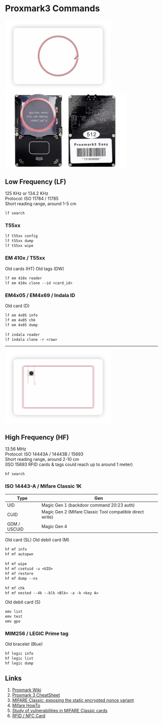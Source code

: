 # Proxmark3 Commands
<img src="img/RFID-Card-3-e1587108734574.png" width="350"> <img src="img/pm3easy.png" width="400">

## Low Frequency (LF)
125 KHz or 134.2 KHz   
Protocol: ISO 11784 / 11785   
Short reading range, around 1-5 cm   
   
```
lf search
```

### T55xx
```
lf t55xx config
lf t55xx dump
lf t55xx wipe
```

### EM 410x / T55xx
Old cards (HT)
Old tags (DW) 
```
lf em 410x reader
lf em 410x clone --id <card_id>
```

### EM4x05 / EM4x69 / Indala ID
Old card (D)
```
lf em 4x05 info
lf em 4x05 chk
lf em 4x05 dump

lf indala reader
lf indala clone -r <raw>
```

---
   
<img src="img/RFID-Card-4-e1587108920704.png" width="350">

## High  Frequency (HF)
13.56 MHz   
Protocol: ISO 14443A / 14443B / 15693   
Short reading range, around 2-10 cm   
(ISO 15693 RFID cards & tags could reach up to around 1 meter)   

```
hf search
```

### ISO 14443-A / Mifare Classic 1K
| Type | Gen |
|---|---|
| UID | Magic Gen 1 (backdoor command 20:23 auth) |
| CUID | Magic Gen 2 (Mifare Classic Tool compatible direct write) |
| GDM / USCUID | Magic Gen 4 |

Old card (SL)
Old debit card (M)
```
hf mf info
hf mf autopwn

hf mf wipe
hf mf csetuid -u <UID>
hf mf restore
hf mf dump --ns

hf mf chk
hf mf nested --4k --blk <Blk> -a -k <key A>
```

Old debit card (S)
```
emv list
emv test
emv gpo
```

### MIM256 / LEGIC Prime tag
Old bracelet (Blue)
```
hf legic info
hf legic list
hf legic dump
```

## Links
1. [Proxmark Wiki](https://github.com/Proxmark/proxmark3/wiki)
2. [Proxmark 3 CheatSheet](https://tagbase.ksec.co.uk/resources/proxmark3-cheatsheet/)
3. [MIFARE Classic: exposing the static encrypted nonce variant](https://eprint.iacr.org/2024/1275.pdf)
4. [Mifare HowTo](https://github.com/Proxmark/proxmark3/wiki/Mifare-HowTo)
5. [Study of vulnerabilities in MIFARE Classic cards](https://www.sidechannel.blog/en/mifare-classic-2/)
6. [RFID / NFC Card](https://nexqo.com/portfolio-items/rfid-nfc-card/)
